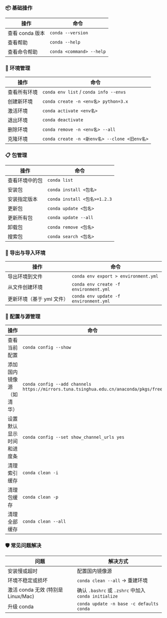 
### 📦 基础操作

|操作|命令|
|---|---|
|查看 conda 版本|`conda --version`|
|查看帮助|`conda --help`|
|查看命令帮助|`conda <command> --help`|

### 🌱 环境管理

|操作|命令|
|---|---|
|查看所有环境|`conda env list` / `conda info --envs`|
|创建新环境|`conda create -n <env名> python=3.x`|
|激活环境|`conda activate <env名>`|
|退出环境|`conda deactivate`|
|删除环境|`conda remove -n <env名> --all`|
|克隆环境|`conda create -n <新env名> --clone <旧env名>`|

### 📋 包管理

|操作|命令|
|---|---|
|查看环境中的包|`conda list`|
|安装包|`conda install <包名>`|
|安装指定版本|`conda install <包名>=1.2.3`|
|更新包|`conda update <包名>`|
|更新所有包|`conda update --all`|
|卸载包|`conda remove <包名>`|
|搜索包|`conda search <包名>`|

### 📂 导出与导入环境

|操作|命令|
|---|---|
|导出环境到文件|`conda env export > environment.yml`|
|从文件创建环境|`conda env create -f environment.yml`|
|更新环境（基于 yml 文件）|`conda env update -f environment.yml`|

### 🔧 配置与源管理

|操作|命令|
|---|---|
|查看当前配置|`conda config --show`|
|添加国内镜像源（如清华）|`conda config --add channels https://mirrors.tuna.tsinghua.edu.cn/anaconda/pkgs/free`|
|设置默认显示时间和进度条|`conda config --set show_channel_urls yes`|
|清理索引缓存|`conda clean -i`|
|清理包缓存|`conda clean -p`|
|清理全部缓存|`conda clean --all`|

### 🛡 常见问题解决

|问题|解决方式|
|---|---|
|安装慢或超时|配置国内镜像源|
|环境不稳定或损坏|`conda clean --all` → 重建环境|
|激活 conda 无效 (特别是 Linux/Mac)|确认 `.bashrc` 或 `.zshrc` 中加入 `conda initialize`|
|升级 conda|`conda update -n base -c defaults conda`|